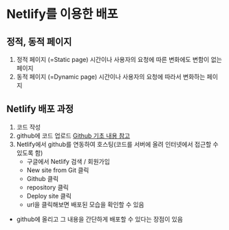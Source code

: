 # Netlify를 이용한 배포

## 정적, 동적 페이지
1. 정적 페이지 (=Static page)
    시간이나 사용자의 요청에 따른 변화에도 변함이 없는 페이지
2. 동적 페이지 (=Dynamic page)
    시간이나 사용자의 요청에 따라서 변화하는 페이지

## Netlify 배포 과정
1. 코드 작성
2. github에 코드 업로드 [Github 기초 내용 참고](https://github.com/sa11k/LikeLion/blob/master/Github%20%26%20%EB%B0%B0%ED%8F%AC/Github%20%EA%B8%B0%EC%B4%88.md)
3. Netlify에서 github를 연동하여 호스팅(코드를 서버에 올려 인터넷에서 접근할 수 있도록 함)
    - 구글에서 Netlify 검색 / 회원가입
    - New site from Git 클릭
    - Github 클릭
    - repository 클릭
    - Deploy site 클릭
    - url을 클릭해보면 배포된 모습을 확인할 수 있음

- github에 올리고 그 내용을 간단하게 배포할 수 있다는 장점이 있음